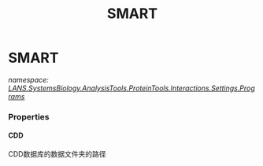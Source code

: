 ﻿---
title: SMART
---

# SMART
_namespace: [LANS.SystemsBiology.AnalysisTools.ProteinTools.Interactions.Settings.Programs](N-LANS.SystemsBiology.AnalysisTools.ProteinTools.Interactions.Settings.Programs.html)_





### Properties

#### CDD
CDD数据库的数据文件夹的路径

